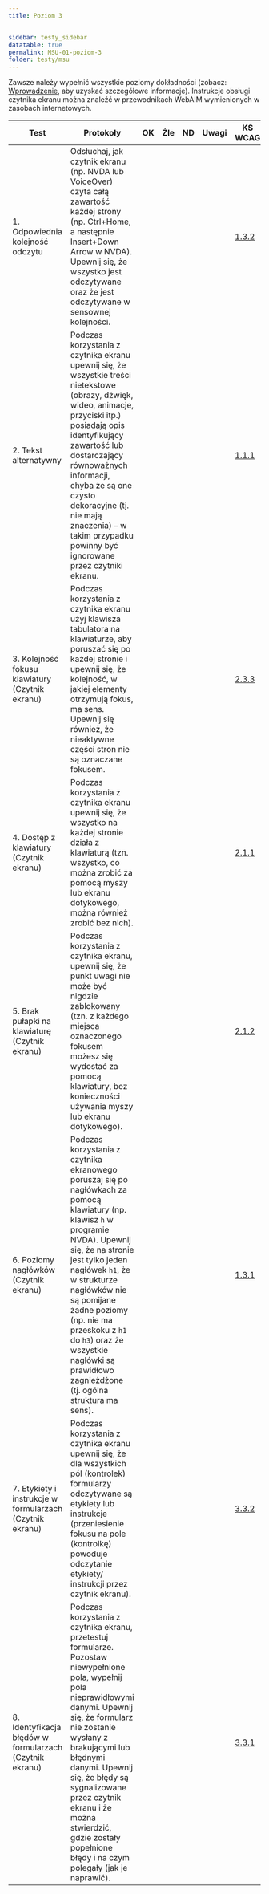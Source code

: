 ```yaml
---
title: Poziom 3


sidebar: testy_sidebar
datatable: true
permalink: MSU-01-poziom-3
folder: testy/msu
---
```



Zawsze należy wypełnić wszystkie poziomy dokładności (zobacz: [Wprowadzenie](MSU_00_wprowadzenie), aby uzyskać szczegółowe informacje). Instrukcje obsługi czytnika ekranu można znaleźć w przewodnikach WebAIM wymienionych w zasobach internetowych.

| Test        | Protokoły                    |OK|Źle|ND| Uwagi  |KS WCAG|
|-------------|------------------------------|--|---|--|--------|--------|
|1. Odpowiednia kolejność odczytu|Odsłuchaj, jak czytnik ekranu (np. NVDA lub VoiceOver) czyta całą zawartość każdej strony (np. Ctrl+Home, a następnie Insert+Down Arrow w NVDA). Upewnij się, że wszystko jest odczytywane oraz że jest odczytywane w sensownej kolejności.| | | | |[1.3.2](https://wcag.lepszyweb.pl/#meaningful-sequence)|
|2. Tekst alternatywny|Podczas korzystania z czytnika ekranu upewnij się, że wszystkie treści nietekstowe (obrazy, dźwięk, wideo, animacje, przyciski itp.) posiadają opis identyfikujący zawartość lub dostarczający równoważnych informacji, chyba że są one czysto dekoracyjne (tj. nie mają znaczenia) – w takim przypadku powinny być ignorowane przez czytniki ekranu.| | | | |[1.1.1](https://wcag.lepszyweb.pl/#non-text-content)|
|3. Kolejność fokusu klawiatury (Czytnik ekranu)|Podczas korzystania z czytnika ekranu użyj klawisza tabulatora na klawiaturze, aby poruszać się po każdej stronie i upewnij się, że kolejność, w jakiej elementy otrzymują fokus, ma sens. Upewnij się również, że nieaktywne części stron nie są oznaczane fokusem.| | | | |[2.3.3](https://wcag.lepszyweb.pl/#focus-order)|
|4. Dostęp z klawiatury (Czytnik ekranu)|Podczas korzystania z czytnika ekranu upewnij się, że wszystko na każdej stronie działa z klawiaturą (tzn. wszystko, co można zrobić za pomocą myszy lub ekranu dotykowego, można również zrobić bez nich).| | | | |[2.1.1](https://wcag.lepszyweb.pl/#keyboard)|
|5. Brak pułapki na klawiaturę (Czytnik ekranu)|Podczas korzystania z czytnika ekranu, upewnij się, że punkt uwagi nie może być nigdzie zablokowany (tzn. z każdego miejsca oznaczonego fokusem możesz się wydostać za pomocą klawiatury, bez konieczności używania myszy lub ekranu dotykowego).| | | | |[2.1.2](https://wcag.lepszyweb.pl/#no-keyboard-trap)|
|6. Poziomy nagłówków (Czytnik ekranu)|Podczas korzystania z czytnika ekranowego poruszaj się po nagłówkach za pomocą klawiatury (np. klawisz `h` w programie NVDA). Upewnij się, że na stronie jest tylko jeden nagłówek `h1`, że w strukturze nagłówków nie są pomijane żadne poziomy (np. nie ma przeskoku z `h1` do `h3`) oraz że wszystkie nagłówki są prawidłowo zagnieżdżone (tj. ogólna struktura ma sens).| | | | |[1.3.1](https://wcag.lepszyweb.pl/#info-and-relationships)|
|7. Etykiety i instrukcje w formularzach (Czytnik ekranu)|Podczas korzystania z czytnika ekranu upewnij się, że dla wszystkich pól (kontrolek) formularzy odczytywane są etykiety lub instrukcje (przeniesienie fokusu na pole (kontrolkę) powoduje odczytanie etykiety/ instrukcji przez czytnik ekranu).| | | | |[3.3.2](https://wcag.lepszyweb.pl/#labels-or-instructions)|
|8. Identyfikacja błędów w formularzach (Czytnik ekranu)|Podczas korzystania z czytnika ekranu, przetestuj formularze. Pozostaw niewypełnione pola, wypełnij pola nieprawidłowymi danymi. Upewnij się, że formularz nie zostanie wysłany z brakującymi lub błędnymi danymi. Upewnij się, że błędy są sygnalizowane przez czytnik ekranu i że można stwierdzić, gdzie zostały popełnione błędy i na czym polegały (jak je naprawić).| | | | |[3.3.1](https://wcag.lepszyweb.pl/#error-identification)|
